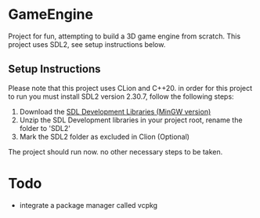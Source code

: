 # GameEngine

Project for fun, attempting to build a 3D game engine from scratch.
This project uses SDL2, see setup instructions below.

## Setup Instructions
Please note that this project uses CLion and C++20. 
in order for this project to run you must install SDL2 version 2.30.7, follow the following steps: 

1. Download the [SDL Development Libraries (MinGW version)](https://github.com/libsdl-org/SDL/releases/tag/release-2.30.7)
2. Unzip the SDL Development libraries in your project root, rename the folder to 'SDL2'
3. Mark the SDL2 folder as excluded in Clion (Optional)

The project should run now. no other necessary steps to be taken.

# Todo
- integrate a package manager called vcpkg